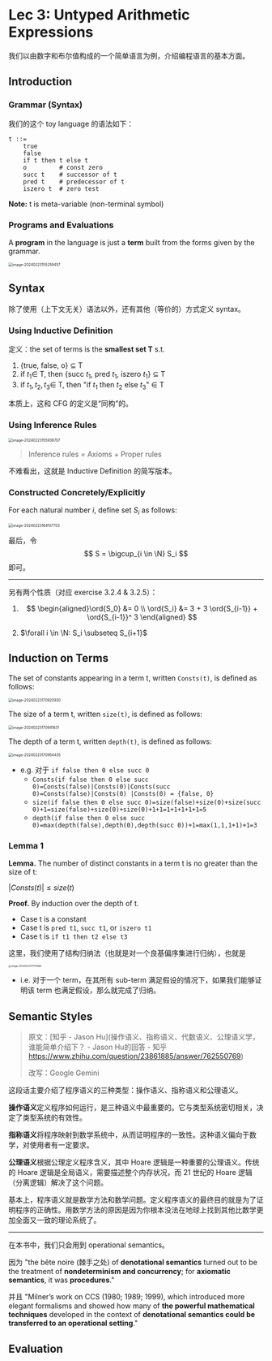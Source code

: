 $$
\newcommand{\ord}[1]{\lvert #1 \rvert}
$$



# Lec 3: Untyped Arithmetic Expressions

我们以由数字和布尔值构成的一个简单语言为例，介绍编程语言的基本方面。

## Introduction

### Grammar (Syntax)

我们的这个 toy language 的语法如下：

```
t ::=
	true
	false
	if t then t else t
	o         # const zero
	succ t    # successor of t
	pred t    # predecessor of t
	iszero t  # zero test
```

**Note:** t is meta-variable (non-terminal symbol)

### Programs and Evaluations

A **program** in the language is just a **term** built from the forms given by the grammar.

<img src="https://cdn.jsdelivr.net/gh/mtdickens/mtd-images/img/202402231553277.png" alt="image-20240223155259457" style="zoom:50%;" />

## Syntax

除了使用（上下文无关）语法以外，还有其他（等价的）方式定义 syntax。

### Using Inductive Definition

定义：the set of terms is the **smallest set T** s.t.

1. {true, false, o} $\subseteq$ T
2. if $t_1 \in$ T, then {succ $t_1$, pred $t_1$, iszero $t_1$} $\subseteq$ T
3. if $t_1, t_2, t_3 \in$ T, then "if $t_1$ then $t_2$ else $t_3$" $\in$ T

本质上，这和 CFG 的定义是“同构”的。

### Using Inference Rules

<img src="C:/Users/mtdickens/AppData/Roaming/Typora/typora-user-images/image-20240223155938707.png" alt="image-20240223155938707" style="zoom:50%;" />

> Inference rules = Axioms + Proper rules

不难看出，这就是 Inductive Definition 的简写版本。

### Constructed Concretely/Explicitly

For each natural number $i$, define set $S_i$ as follows:

<img src="https://cdn.jsdelivr.net/gh/mtdickens/mtd-images/img/202402231641305.png" alt="image-20240223164107703" style="zoom:50%;" />

最后，令
$$
S = \bigcup_{i \in \N} S_i
$$
即可。

---

另有两个性质（对应 exercise 3.2.4 & 3.2.5）：

1. $$
   \begin{aligned}\ord{S_0} &= 0 \\ \ord{S_i} &= 3 + 3 \ord{S_{i-1}} + \ord{S_{i-1}}^ 3 \end{aligned}
   $$

2. $\forall i \in \N: S_i \subseteq S_{i+1}$

## Induction on Terms

The set of constants appearing in a term t, written `Consts(t)`, is defined as follows: 

<img src="https://cdn.jsdelivr.net/gh/mtdickens/mtd-images/img/202402231709736.png" alt="image-20240223170920930" style="zoom:50%;" />

The size of a term t, written `size(t)`, is defined as follows: 

<img src="https://cdn.jsdelivr.net/gh/mtdickens/mtd-images/img/202402231709002.png" alt="image-20240223170941631" style="zoom:50%;" />

The depth of a term t, written `depth(t)`, is defined as follows: 

<img src="https://cdn.jsdelivr.net/gh/mtdickens/mtd-images/img/202402231709965.png" alt="image-20240223170954435" style="zoom:50%;" />

- e.g. 对于 `if false then 0 else succ 0`
  - `Consts(if false then 0 else succ 0)=Consts(false)|Consts(0)|Consts(succ 0)=Consts(false)|Consts(0) |Consts(0) = {false, 0}`
  - `size(if false then 0 else succ 0)=size(false)+size(0)+size(succ 0)+1=size(false)+size(0)+size(0)+1+1=1+1+1+1+1=5`
  - `depth(if false then 0 else succ 0)=max(depth(false),depth(0),depth(succ 0))+1=max(1,1,1+1)+1=3`

### Lemma 1

**Lemma.** The number of distinct constants in a term t is no greater than the size of t: 

$| Consts(t) | \leq size(t)$

**Proof.** By induction over the depth of t.
- Case t is a constant
- Case t is `pred t1`, `succ t1`, or `iszero t1`
- Case t is `if t1 then t2 else t3`

这里，我们使用了结构归纳法（也就是对一个良基偏序集进行归纳），也就是

<img src="https://cdn.jsdelivr.net/gh/mtdickens/mtd-images/img/202402231717346.png" alt="image-20240223171715665" style="zoom:33%;" />

- i.e. 对于一个 term，在其所有 sub-term 满足假设的情况下，如果我们能够证明该 term 也满足假设，那么就完成了归纳。

## Semantic Styles

> 原文：[知乎 - Jason Hu](操作语义、指称语义、代数语义、公理语义学，谁能简单介绍下？ - Jason Hu的回答 - 知乎
> https://www.zhihu.com/question/23861885/answer/762550769)
>
> 改写：Google Gemini

这段话主要介绍了程序语义的三种类型：操作语义、指称语义和公理语义。

**操作语义**定义程序如何运行，是三种语义中最重要的。它与类型系统密切相关，决定了类型系统的有效性。

**指称语义**将程序映射到数学系统中，从而证明程序的一致性。这种语义偏向于数学，对使用者有一定要求。

**公理语义**根据公理定义程序含义，其中 Hoare 逻辑是一种重要的公理语义。传统的 Hoare 逻辑是全局语义，需要描述整个内存状况，而 21 世纪的 Hoare 逻辑（分离逻辑）解决了这个问题。

基本上，程序语义就是数学方法和数学问题。定义程序语义的最终目的就是为了证明程序的正确性。用数学方法的原因是因为你根本没法在地球上找到其他比数学更加全面又一致的理论系统了。

---

在本书中，我们只会用到 operational semantics。

因为 "the bête noire (棘手之处) of **denotational semantics** turned out to be the treatment of **nondeterminism and concurrency**; for **axiomatic semantics**, it was **procedures**."

并且 "Milner’s work on CCS (1980; 1989; 1999), which introduced more elegant formalisms and showed how many of **the powerful mathematical techniques** developed in the context of **denotational semantics could be transferred to an operational setting**."

## Evaluation
